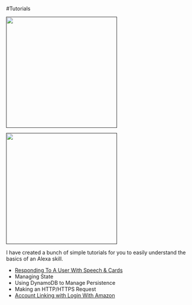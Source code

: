 #Tutorials

<a href=""><img src="https://github.com/jeffblankenburg/alexa/blob/master/start_here/tutorials/images/fact-skill.png" width="300"/></a>

<a href=""><img src="https://github.com/jeffblankenburg/alexa/blob/master/start_here/tutorials/images/trivia-skill.png" width="300"/></a>

I have created a bunch of simple tutorials for you to easily understand the basics of an Alexa skill.

* [Responding To A User With Speech & Cards](https://github.com/jeffblankenburg/alexa/blob/master/responses/README.md)
* Managing State
* Using DynamoDB to Manage Persistence
* Making an HTTP/HTTPS Request
* [Account Linking with Login With Amazon](https://developer.amazon.com/blogs/post/Tx3CX1ETRZZ2NPC/Alexa-Account-Linking-5-Steps-to-Seamlessly-Link-Your-Alexa-Skill-with-Login-wit)